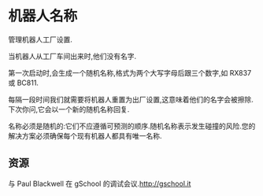 # 机器人名称

管理机器人工厂设置.

当机器人从工厂车间出来时,他们没有名字.

第一次启动时,会生成一个随机名称,格式为两个大写字母后跟三个数字,如 RX837 或 BC811.

每隔一段时间我们就需要将机器人重置为出厂设置,这意味着他们的名字会被擦除.下次你问,它会以一个新的随机名称回复.

名称必须是随机的:它们不应遵循可预测的顺序.随机名称表示发生碰撞的风险.您的解决方案必须确保每个现有机器人都具有唯一名称.

[help-page]: https://exercism.io/tracks/rust/learning
[modules]: https://doc.rust-lang.org/book/2018-edition/ch07-00-modules.html
[cargo]: https://doc.rust-lang.org/book/2018-edition/ch14-00-more-about-cargo.html
[rust-tests]: https://doc.rust-lang.org/book/2018-edition/ch11-02-running-tests.html

## 资源

与 Paul Blackwell 在 gSchool 的调试会议.<http://gschool.it>
